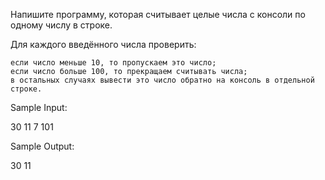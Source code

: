 

Напишите программу, которая считывает целые числа с консоли по одному числу в строке.

Для каждого введённого числа проверить:

    если число меньше 10, то пропускаем это число;
    если число больше 100, то прекращаем считывать числа;
    в остальных случаях вывести это число обратно на консоль в отдельной строке.

Sample Input:

30
11
7
101

Sample Output:

30
11

